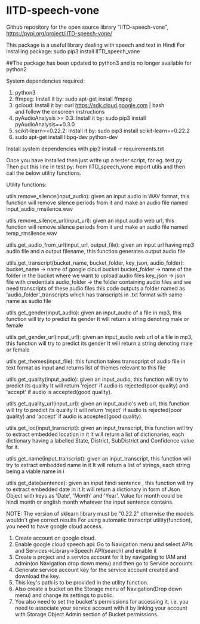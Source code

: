# IITD-speech-vone
Github repository for the open source library "IITD-speech-vone", https://pypi.org/project/IITD-speech-vone/

This package is a useful library dealing with speech and text in Hindi
For installing package:
sudo pip3 install IITD_speech_vone

##The package has been updated to python3 and is no longer available for python2

System dependencies required:
1. python3
2. ffmpeg: Install it by: sudo apt-get install ffmpeg
3. gcloud: Install it by: curl https://sdk.cloud.google.com | bash  
and follow the onscreen instructions
4. pyAudioAnalysis >= 0.3: Install it by: sudo pip3 install pyAudioAnalysis==0.3.0
5. scikit-learn>=0.22.2: Install it by: sudo pip3 install scikit-learn==0.22.2
6. sudo apt-get install libpq-dev python-dev

Install system dependencies with pip3 install -r requirements.txt

Once you have installed then just write up a tester script, for eg. test.py
Then put this line in test.py:
from IITD_speech_vone import utils
and then call the below utility functions.

Utility functions:

utils.remove_silence(input_audio):
	given an input audio in WAV format, this function will remove silence periods from it
	and make an audio file named input_audio_rmsilence.wav

utils.remove_silence_url(input_url):
	given an input audio web url, this function will remove silence periods from it
	and make an audio file named temp_rmsilence.wav

utils.get_audio_from_url(input_url, output_file):
	given an input url having mp3 audio file and a output filename, this function generates output audio file

utils.get_transcript(bucket_name, bucket_folder, key_json, audio_folder):
	bucket_name -> name of google cloud bucket
	bucket_folder -> name of the folder in the bucket where we want to upload audio files
	key_json -> json file with credentials
	audio_folder -> the folder containing audio files and we need transcripts of these audio files
	this code outputs a folder named as 'audio_folder'_transcripts which has transcripts in .txt format with same name as audio file

utils.get_gender(input_audio):
	given an  input_audio of a file in mp3, this function will try to predict its gender
	It will return a string denoting male or female

utils.get_gender_url(input_url):
	given an input_audio web url of a file in mp3, this function will try to predict its gender
	It will return a string denoting male or female

utils.get_themes(input_file):
	this function takes transcpript of audio file in text format as input
	and returns list of themes relevant to this file

utils.get_quality(input_audio):
	given an input_audio, this function will try to predict its quality
	It will return 'reject' if audio is rejected(poor quality) and 'accept' if audio is accepted(good quality).

utils.get_quality_url(input_url):
	given an input_audio's web url, this function will try to predict its quality
	It will return 'reject' if audio is rejected(poor quality) and 'accept' if audio is accepted(good quality).

utils.get_loc(input_transcript):
	given an  input_transcript, this function will try to extract embedded location in it
	It will return a list of dictionaries, each dictionary having a labelled State, District, SubDistrict and Confidence value for it.

utils.get_name(input_transcript):
	given an  input_transcript, this function will try to extract embedded name in it
	It will return a list of strings, each string being a viable name in i

utils.get_date(sentence):
 	given an input hindi sentence , this function will try to extract embedded date in it
	It will return a dictionary in form of Json Object with keys as 'Date', 'Month' and 'Year'. Value for month could be hindi month or english month whatever the input sentence contains.

NOTE:
The version of sklearn library must be "0.22.2" otherwise the models wouldn't give correct results
For using automatic transcript utility(function), you need to have google cloud access.
1. Create account on google cloud.
2. Enable google cloud speech api: Go to Navigation menu and select APIs and Services->Library->Speech API(search) and enable it
3. Create a project and a service account for it by navigating to IAM and admin(on Navigation drop down menu) and then go to Service accounts.
4. Generate service account key for the service account created and download the key.
5. This key's path is to be provided in the utility function.
6. Also create a bucket on the Storage menu of Navigation(Drop down menu) and change its settings to public.
7. You also need to set the bucket's permissions for accessing it, i.e. you need to associate your service account with it by linking your account with Storage Object Admin section of Bucket permissions.
